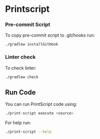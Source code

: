 
# Printscript

### Pre-commit Script
To copy pre-commit script to .git/hooks run:
```bash
./gradlew installGitHook
```

### Linter check
To check linter:
```bash
./gradlew check
```

## Run Code
You can run PrintScript code using:
```bash
./print-script execute <source>
```
For help run:
```bash
./print-script --help
```
